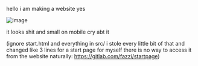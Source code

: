 hello i am making a website yes

![image](https://github.com/CadiWasTired/sleepyandtired/assets/66502340/0042ba3f-f2dc-487a-bc25-e8a2a90fbbf8)

it looks shit and small on mobile cry abt it

(ignore start.html and everything in src/ i stole every little bit of that and changed like 3 lines for a start page for myself there is no way to access it from the website naturally: https://gitlab.com/fazzi/startpage)
